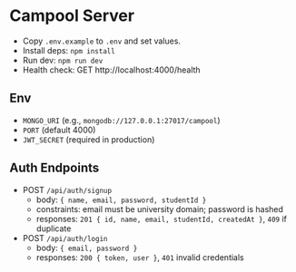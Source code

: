 # Campool Server

- Copy `.env.example` to `.env` and set values.
- Install deps: `npm install`
- Run dev: `npm run dev`
- Health check: GET http://localhost:4000/health

## Env
- `MONGO_URI` (e.g., `mongodb://127.0.0.1:27017/campool`)
- `PORT` (default 4000)
- `JWT_SECRET` (required in production)

## Auth Endpoints
- POST `/api/auth/signup`
  - body: `{ name, email, password, studentId }`
  - constraints: email must be university domain; password is hashed
  - responses: `201 { id, name, email, studentId, createdAt }`, `409` if duplicate
- POST `/api/auth/login`
  - body: `{ email, password }`
  - responses: `200 { token, user }`, `401` invalid credentials 